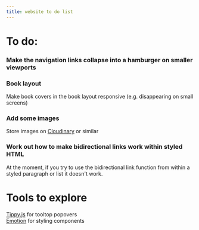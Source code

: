 ```yaml
---
title: website to do list
---
```


# To do:

### Make the navigation links collapse into a hamburger on smaller viewports

### Book layout
Make book covers in the book layout responsive (e.g. disappearing on small screens)

### Add some images
Store images on [Cloudinary](https://cloudinary.com/) or similar

### Work out how to make bidirectional links work within styled HTML
At the moment, if you try to use the bidirectional link function from within a styled paragraph or list it doesn't work.

# Tools to explore

[Tippy.js](https://atomiks.github.io/tippyjs/) for tooltop popovers <br>
[Emotion](https://emotion.sh/docs/introduction) for styling components

